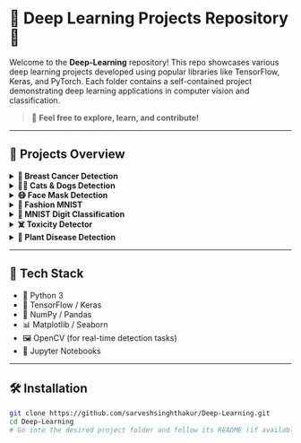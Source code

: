 # 🧠 Deep Learning Projects Repository 🚀

Welcome to the **Deep-Learning** repository! This repo showcases various deep learning projects developed using popular libraries like TensorFlow, Keras, and PyTorch. Each folder contains a self-contained project demonstrating deep learning applications in computer vision and classification.

> 📌 **Feel free to explore, learn, and contribute!**

---

## 📁 Projects Overview

<details>
  <summary><strong>🔬 Breast Cancer Detection</strong></summary>

  - **Goal**: Predict whether a tumor is malignant or benign using machine learning.
  - **Tech**: CNN, TensorFlow/Keras, medical dataset.
  - **Highlights**: Data preprocessing, model training, evaluation.
</details>

<details>
  <summary><strong>🐶🐱 Cats & Dogs Detection</strong></summary>

  - **Goal**: Classify images as either a cat or a dog.
  - **Tech**: CNN, image augmentation, transfer learning.
  - **Dataset**: Kaggle Cats vs Dogs dataset.
</details>

<details>
  <summary><strong>😷 Face Mask Detection</strong></summary>

  - **Goal**: Detect whether a person is wearing a mask or not.
  - **Tech**: Real-time face detection using OpenCV + CNN.
  - **Use Case**: COVID-19 safety compliance monitoring.
</details>

<details>
  <summary><strong>👗 Fashion MNIST</strong></summary>

  - **Goal**: Classify clothing images into categories.
  - **Tech**: Simple CNN with TensorFlow.
  - **Dataset**: Fashion MNIST dataset (Zalando).
</details>

<details>
  <summary><strong>🔢 MNIST Digit Classification</strong></summary>

  - **Goal**: Recognize handwritten digits.
  - **Tech**: Basic CNN architecture.
  - **Dataset**: Classic MNIST dataset.
</details>

<details>
  <summary><strong>☠️ Toxicity Detector</strong></summary>

  - **Goal**: Detect toxic comments using NLP.
  - **Tech**: LSTM, NLP preprocessing, word embeddings.
  - **Dataset**: Jigsaw Toxic Comment Classification.
</details>

<details>
  <summary><strong>🌿 Plant Disease Detection</strong></summary>

  - **Goal**: Identify diseases in plant leaves from images.
  - **Tech**: Deep CNN, image processing.
  - **Application**: Smart agriculture.
</details>

---

## 🔧 Tech Stack

- 🐍 Python 3
- 🤖 TensorFlow / Keras
- 🔢 NumPy / Pandas
- 📊 Matplotlib / Seaborn
- 🖼️ OpenCV (for real-time detection tasks)
- 🧪 Jupyter Notebooks

---

## 🛠️ Installation

```bash
git clone https://github.com/sarveshsinghthakur/Deep-Learning.git
cd Deep-Learning
# Go into the desired project folder and follow its README (if available)
